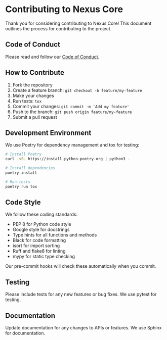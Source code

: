 # Contributing to Nexus Core

Thank you for considering contributing to Nexus Core! This document outlines the process for contributing to the project.

## Code of Conduct

Please read and follow our [Code of Conduct](CODE_OF_CONDUCT.md).

## How to Contribute

1. Fork the repository
2. Create a feature branch: `git checkout -b feature/my-feature`
3. Make your changes
4. Run tests: `tox`
5. Commit your changes: `git commit -m 'Add my feature'`
6. Push to the branch: `git push origin feature/my-feature`
7. Submit a pull request

## Development Environment

We use Poetry for dependency management and tox for testing:

```bash
# Install Poetry
curl -sSL https://install.python-poetry.org | python3 -

# Install dependencies
poetry install

# Run tests
poetry run tox
```

## Code Style

We follow these coding standards:

- PEP 8 for Python code style
- Google style for docstrings
- Type hints for all functions and methods
- Black for code formatting
- isort for import sorting
- Ruff and flake8 for linting
- mypy for static type checking

Our pre-commit hooks will check these automatically when you commit.

## Testing

Please include tests for any new features or bug fixes. We use pytest for testing.

## Documentation

Update documentation for any changes to APIs or features. We use Sphinx for documentation.